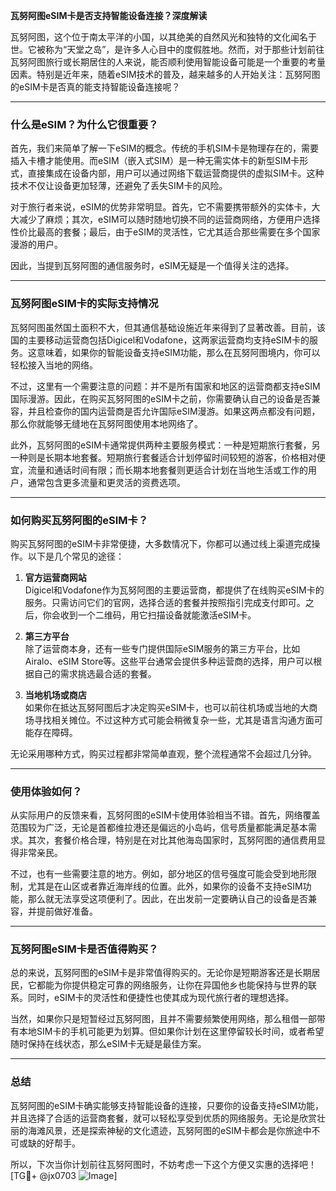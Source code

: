 **瓦努阿图eSIM卡是否支持智能设备连接？深度解读**

瓦努阿图，这个位于南太平洋的小国，以其绝美的自然风光和独特的文化闻名于世。它被称为“天堂之岛”，是许多人心目中的度假胜地。然而，对于那些计划前往瓦努阿图旅行或长期居住的人来说，能否顺利使用智能设备可能是一个重要的考量因素。特别是近年来，随着eSIM技术的普及，越来越多的人开始关注：瓦努阿图的eSIM卡是否真的能支持智能设备连接呢？

---

### **什么是eSIM？为什么它很重要？**

首先，我们来简单了解一下eSIM的概念。传统的手机SIM卡是物理存在的，需要插入卡槽才能使用。而eSIM（嵌入式SIM）是一种无需实体卡的新型SIM卡形式，直接集成在设备内部，用户可以通过网络下载运营商提供的虚拟SIM卡。这种技术不仅让设备更加轻薄，还避免了丢失SIM卡的风险。

对于旅行者来说，eSIM的优势非常明显。首先，它不需要携带额外的实体卡，大大减少了麻烦；其次，eSIM可以随时随地切换不同的运营商网络，方便用户选择性价比最高的套餐；最后，由于eSIM的灵活性，它尤其适合那些需要在多个国家漫游的用户。

因此，当提到瓦努阿图的通信服务时，eSIM无疑是一个值得关注的选择。

---

### **瓦努阿图eSIM卡的实际支持情况**

瓦努阿图虽然国土面积不大，但其通信基础设施近年来得到了显著改善。目前，该国的主要移动运营商包括Digicel和Vodafone，这两家运营商均支持eSIM卡的服务。这意味着，如果你的智能设备支持eSIM功能，那么在瓦努阿图境内，你可以轻松接入当地的网络。

不过，这里有一个需要注意的问题：并不是所有国家和地区的运营商都支持eSIM国际漫游。因此，在购买瓦努阿图的eSIM卡之前，你需要确认自己的设备是否兼容，并且检查你的国内运营商是否允许国际eSIM漫游。如果这两点都没有问题，那么你就能够无缝地在瓦努阿图使用本地网络了。

此外，瓦努阿图的eSIM卡通常提供两种主要服务模式：一种是短期旅行套餐，另一种则是长期本地套餐。短期旅行套餐适合计划停留时间较短的游客，价格相对便宜，流量和通话时间有限；而长期本地套餐则更适合计划在当地生活或工作的用户，通常包含更多流量和更灵活的资费选项。

---

### **如何购买瓦努阿图的eSIM卡？**

购买瓦努阿图的eSIM卡非常便捷，大多数情况下，你都可以通过线上渠道完成操作。以下是几个常见的途径：

1. **官方运营商网站**  
   Digicel和Vodafone作为瓦努阿图的主要运营商，都提供了在线购买eSIM卡的服务。只需访问它们的官网，选择合适的套餐并按照指引完成支付即可。之后，你会收到一个二维码，用它扫描设备就能激活eSIM卡。

2. **第三方平台**  
   除了运营商本身，还有一些专门提供国际eSIM服务的第三方平台，比如Airalo、eSIM Store等。这些平台通常会提供多种运营商的选择，用户可以根据自己的需求挑选最合适的套餐。

3. **当地机场或商店**  
   如果你在抵达瓦努阿图后才决定购买eSIM卡，也可以前往机场或当地的大商场寻找相关摊位。不过这种方式可能会稍微复杂一些，尤其是语言沟通方面可能存在障碍。

无论采用哪种方式，购买过程都非常简单直观，整个流程通常不会超过几分钟。

---

### **使用体验如何？**

从实际用户的反馈来看，瓦努阿图的eSIM卡使用体验相当不错。首先，网络覆盖范围较为广泛，无论是首都维拉港还是偏远的小岛屿，信号质量都能满足基本需求。其次，套餐价格合理，特别是在对比其他海岛国家时，瓦努阿图的通信费用显得非常亲民。

不过，也有一些需要注意的地方。例如，部分地区的信号强度可能会受到地形限制，尤其是在山区或者靠近海岸线的位置。此外，如果你的设备不支持eSIM功能，那么就无法享受这项便利了。因此，在出发前一定要确认自己的设备是否兼容，并提前做好准备。

---

### **瓦努阿图eSIM卡是否值得购买？**

总的来说，瓦努阿图的eSIM卡是非常值得购买的。无论你是短期游客还是长期居民，它都能为你提供稳定可靠的网络服务，让你在异国他乡也能保持与世界的联系。同时，eSIM卡的灵活性和便捷性也使其成为现代旅行者的理想选择。

当然，如果你只是短暂经过瓦努阿图，且并不需要频繁使用网络，那么租借一部带有本地SIM卡的手机可能更为划算。但如果你计划在这里停留较长时间，或者希望随时保持在线状态，那么eSIM卡无疑是最佳方案。

---

### **总结**

瓦努阿图的eSIM卡确实能够支持智能设备的连接，只要你的设备支持eSIM功能，并且选择了合适的运营商套餐，就可以轻松享受到优质的网络服务。无论是欣赏壮丽的海滩风景，还是探索神秘的文化遗迹，瓦努阿图的eSIM卡都会是你旅途中不可或缺的好帮手。

所以，下次当你计划前往瓦努阿图时，不妨考虑一下这个方便又实惠的选择吧！[TG💪+ @jx0703 ![Image](https://github.com/user-attachments/assets/dbca1d08-cadb-493c-b0ec-ad6f7a83f270)]